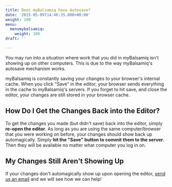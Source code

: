 ```yaml
---
title: Does myBalsamiq have Autosave?
date: '2015-05-09T14:46:35.000+00:00'
weight: 180
menu:
  menumybalsamiq:
    weight: 180
draft: ''

---
```

You may run into a situation where work that you did in myBalsamiq isn't showing up on other computers. This is due to the way myBalsamiq's autosave mechanism works.

myBalsamiq is constantly saving your changes to your browser's internal cache. When you click "Save" in the editor, your browser sends everything in the cache to myBalsamiq's servers. If you forget to hit save, and close the editor, your changes are still stored in your browser cache.

## How Do I Get the Changes Back into the Editor?

To get the changes you made (but didn't save) back into the editor, simply **re-open the editor**. As long as you are using the same computer/browser that you were working on before, your changes should show back up automagically. Simply **hit the "Save" button to commit them to the server.** Then they will be available no matter what computer you log in on.

## My Changes Still Aren't Showing Up

If your changes don't automagically show up upon opening the editor, [send us an email](mailto:support@balsamiq.com) and we will see how we can help!

